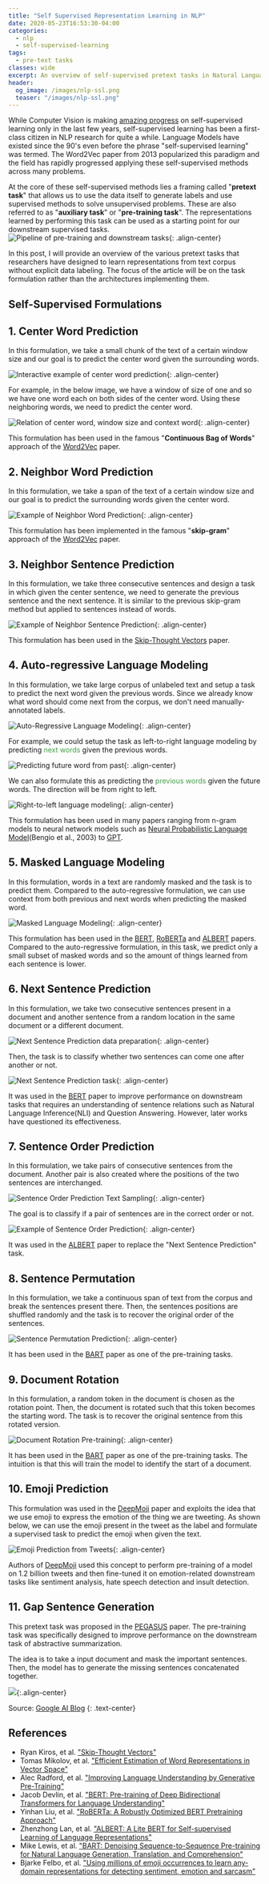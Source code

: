 ```yaml
---
title: "Self Supervised Representation Learning in NLP"
date: 2020-05-23T16:53:30-04:00
categories:
  - nlp
  - self-supervised-learning
tags:
  - pre-text tasks
classes: wide
excerpt: An overview of self-supervised pretext tasks in Natural Language Processing
header:
  og_image: /images/nlp-ssl.png
  teaser: "/images/nlp-ssl.png"
---
```



While Computer Vision is making [amazing progress](https://amitness.com/2020/02/illustrated-self-supervised-learning/) on self-supervised learning only in the last few years, self-supervised learning has been a first-class citizen in NLP research for quite a while. Language Models have existed since the 90's even before the phrase "self-supervised learning" was termed. The Word2Vec paper from 2013 popularized this paradigm and the field has rapidly progressed applying these self-supervised methods across many problems.  

At the core of these self-supervised methods lies a framing called "**pretext task**" that allows us to use the data itself to generate labels and use supervised methods to solve unsupervised problems. These are also referred to as "**auxiliary task**" or "**pre-training task**". The representations learned by performing this task can be used as a starting point for our downstream supervised tasks.  
![Pipeline of pre-training and downstream tasks](/images/nlp-ssl.png){: .align-center} 

In this post, I will provide an overview of the various pretext tasks that researchers have designed to learn representations from text corpus without explicit data labeling. The focus of the article will be on the task formulation rather than the architectures implementing them.      

## Self-Supervised Formulations  
## 1. Center Word Prediction  
In this formulation, we take a small chunk of the text of a certain window size and our goal is to predict the center word given the surrounding words.  

![Interactive example of center word prediction](/images/nlp-ssl-center-word-prediction.gif){: .align-center} 

For example, in the below image, we have a window of size of one and so we have one word each on both sides of the center word. Using these neighboring words, we need to predict the center word.    

![Relation of center word, window size and context word](/images/nlp-ssl-cbow-explained.png){: .align-center} 

This formulation has been used in the famous "**Continuous Bag of Words**" approach of the [Word2Vec](https://arxiv.org/abs/1301.3781) paper.  

## 2. Neighbor Word Prediction  
In this formulation, we take a span of the text of a certain window size and our goal is to predict the surrounding words given the center word.  

![Example of Neighbor Word Prediction](/images/nlp-ssl-neighbor-word-prediction.gif){: .align-center} 

This formulation has been implemented in the famous "**skip-gram**" approach of the [Word2Vec](https://arxiv.org/abs/1301.3781) paper.  


## 3. Neighbor Sentence Prediction  
In this formulation, we take three consecutive sentences and design a task in which given the center sentence, we need to generate the previous sentence and the next sentence. It is similar to the previous skip-gram method but applied to sentences instead of words.  

![Example of Neighbor Sentence Prediction](/images/nlp-ssl-neighbor-sentence.gif){: .align-center} 

This formulation has been used in the [Skip-Thought Vectors](https://arxiv.org/abs/1506.06726) paper.

## 4. Auto-regressive Language Modeling  
In this formulation, we take large corpus of unlabeled text and setup a task to predict the next word given the previous words. Since we already know what word should come next from the corpus, we don't need manually-annotated labels.  

![Auto-Regressive Language Modeling](/images/nlp-ssl-causal-language-modeling.gif){: .align-center}  

For example, we could setup the task as left-to-right language modeling by predicting <span style="color: #439f47;">next words</span> given the previous words.  

![Predicting future word from past](/images/nlp-ssl-causal-language-modeling-steps.png){: .align-center} 

We can also formulate this as predicting the <span style="color: #439f47;">previous words</span> given the future words. The direction will be from right to left.  

![Right-to-left language modeling](/images/nlp-ssl-causal-rtl.png){: .align-center} 

This formulation has been used in many papers ranging from n-gram models to neural network models such as [Neural Probabilistic Language Model](http://www.jmlr.org/papers/volume3/bengio03a/bengio03a.pdf)(Bengio et al., 2003) to [GPT](https://s3-us-west-2.amazonaws.com/openai-assets/research-covers/language-unsupervised/language_understanding_paper.pdf).

## 5. Masked Language Modeling  
In this formulation, words in a text are randomly masked and the task is to predict them. Compared to the auto-regressive formulation, we can use context from both previous and next words when predicting the masked word.      

![Masked Language Modeling](/images/nlp-ssl-masked-lm.png){: .align-center} 

This formulation has been used in the [BERT](https://arxiv.org/abs/1810.04805), [RoBERTa](https://arxiv.org/abs/1907.11692) and [ALBERT](https://arxiv.org/abs/1909.11942) papers. Compared to the auto-regressive formulation, in this task, we predict only a small subset of masked words and so the amount of things learned from each sentence is lower.

## 6. Next Sentence Prediction  
In this formulation, we take two consecutive sentences present in a document and another sentence from a random location in the same document or a different document.  

![Next Sentence Prediction data preparation](/images/nlp-ssl-nsp-sampling.png){: .align-center} 

Then, the task is to classify whether two sentences can come one after another or not.  

![Next Sentence Prediction task](/images/nlp-ssl-next-sentence-prediction.png){: .align-center} 

It was used in the [BERT](https://arxiv.org/abs/1810.04805) paper to improve performance on downstream tasks that requires an understanding of sentence relations such as Natural Language Inference(NLI) and Question Answering. However, later works have questioned its effectiveness.  

## 7. Sentence Order Prediction    
In this formulation, we take pairs of consecutive sentences from the document. Another pair is also created where the positions of the two sentences are interchanged.    

![Sentence Order Prediction Text Sampling](/images/nlp-ssl-sop-sampling.png){: .align-center} 

The goal is to classify if a pair of sentences are in the correct order or not.  

![Example of Sentence Order Prediction](/images/nlp-ssl-sop-example.png){: .align-center} 

It was used in the [ALBERT](https://arxiv.org/abs/1909.11942) paper to replace the "Next Sentence Prediction" task.  

## 8. Sentence Permutation  
In this formulation, we take a continuous span of text from the corpus and break the sentences present there. Then, the sentences positions are shuffled randomly and the task is to recover the original order of the sentences.  

![Sentence Permutation Prediction](/images/nlp-ssl-sentence-permutation.gif){: .align-center} 

It has been used in the [BART](https://arxiv.org/abs/1910.13461) paper as one of the pre-training tasks.  

## 9. Document Rotation  
In this formulation, a random token in the document is chosen as the rotation point. Then, the document is rotated such that this token becomes the starting word. The task is to recover the original sentence from this rotated version.   

![Document Rotation Pre-training](/images/nlp-ssl-document-rotation.gif){: .align-center} 

It has been used in the [BART](https://arxiv.org/abs/1910.13461) paper as one of the pre-training tasks. The intuition is that this will train the model to identify the start of a document.  

## 10. Emoji Prediction  
This formulation was used in the [DeepMoji](https://arxiv.org/abs/1708.00524) paper and exploits the idea that we use emoji to express the emotion of the thing we are tweeting. As shown below, we can use the emoji present in the tweet as the label and formulate a supervised task to predict the emoji when given the text.  

![Emoji Prediction from Tweets](/images/nlp-ssl-deepmoji.gif){: .align-center}  

Authors of [DeepMoji](https://arxiv.org/abs/1708.00524) used this concept to perform pre-training of a model on 1.2 billion tweets and then fine-tuned it on emotion-related downstream tasks like sentiment analysis, hate speech detection and insult detection.  

## 11. Gap Sentence Generation  
This pretext task was proposed in the [PEGASUS](https://arxiv.org/abs/1912.08777) paper. The pre-training task was specifically designed to improve performance on the downstream task of abstractive summarization.  

The idea is to take a input document and mask the important sentences. Then, the model has to generate the missing sentences concatenated together.  

![](/images/pegasus-pretext-task.gif){:.align-center}  

Source: [Google AI Blog](https://ai.googleblog.com/2020/06/pegasus-state-of-art-model-for.html)
{: .text-center}

## References
- Ryan Kiros, et al. ["Skip-Thought Vectors"](https://arxiv.org/abs/1506.06726)
- Tomas Mikolov, et al. ["Efficient Estimation of Word Representations in Vector Space"](https://arxiv.org/abs/1301.3781)
- Alec Radford, et al. ["Improving Language Understanding by Generative Pre-Training"](https://s3-us-west-2.amazonaws.com/openai-assets/research-covers/language-unsupervised/language_understanding_paper.pdf)
- Jacob Devlin, et al. ["BERT: Pre-training of Deep Bidirectional Transformers for Language Understanding"](https://arxiv.org/abs/1810.04805)
- Yinhan Liu, et al. ["RoBERTa: A Robustly Optimized BERT Pretraining Approach"](https://arxiv.org/abs/1907.11692)
- Zhenzhong Lan, et al. ["ALBERT: A Lite BERT for Self-supervised Learning of Language Representations"](https://arxiv.org/abs/1909.11942)
- Mike Lewis, et al. ["BART: Denoising Sequence-to-Sequence Pre-training for Natural Language Generation, Translation, and Comprehension"](https://arxiv.org/abs/1910.13461)
- Bjarke Felbo, et al. ["Using millions of emoji occurrences to learn any-domain representations for detecting sentiment, emotion and sarcasm"](https://arxiv.org/abs/1708.00524)  
